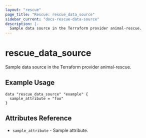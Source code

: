 ```yaml
---
layout: "rescue"
page_title: "Rescue: rescue_data_source"
sidebar_current: "docs-rescue-data-source"
description: |-
  Sample data source in the Terraform provider animal-rescue.
---
```


# rescue_data_source

Sample data source in the Terraform provider animal-rescue.

## Example Usage

```hcl
data "rescue_data_source" "example" {
  sample_attribute = "foo"
}
```

## Attributes Reference

* `sample_attribute` - Sample attribute.
